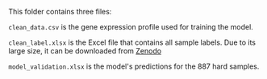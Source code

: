 This folder contains three files: 

`clean_data.csv` is the gene expression profile used for training the model.

`clean_label.xlsx` is the Excel file that contains all sample labels. Due to its large size, it can be downloaded from [Zenodo](https://zenodo.org/records/15753372/files/data_and_label.zip?download=1)

`model_validation.xlsx` is the model's predictions for the 887 hard samples.
